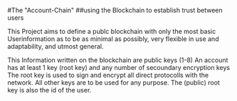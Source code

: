 #The "Account-Chain"
##using the Blockchain to establish trust between users

This Project aims to define a publc blockchain with only the most basic Userinformation as to be as
minimal as possibly, very flexible in use and adaptability, and utmost general.

This Information written on the blockchain are public keys (1-8)
An account has at least 1 key (root key) and any number of secoundary encryption keys
The root key is used to sign and encrypt all direct protocolls with the network.
All other keys are to be used for any purpose.
The (public) root key is also the id of the user.

